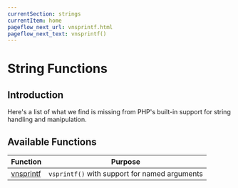 ```yaml
---
currentSection: strings
currentItem: home
pageflow_next_url: vnsprintf.html
pageflow_next_text: vnsprintf()
---
```


# String Functions

## Introduction

Here's a list of what we find is missing from PHP's built-in support for string handling and manipulation.

## Available Functions

Function | Purpose
---------|--------
[vnsprintf](vnsprintf.html) | `vsprintf()` with support for named arguments
